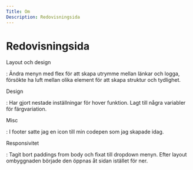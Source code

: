 ```yaml
---
Title: Om
Description: Redovisningsida
---
```


Redovisningsida
================

Layout och design

: Ändra menyn med flex för att skapa utrymme mellan länkar och logga, försökte ha luft mellan olika element för att skapa struktur och tydlighet. 

Design

: Har gjort nestade inställningar för hover funktion. Lagt till några variabler för färgvariation.

Misc

:  I footer satte jag en icon till min codepen som jag skapade idag.

Responsivitet

: Tagit bort paddings from body och fixat till dropdown menyn. Efter layout ombyggnaden började den öppnas åt sidan istället för ner.

